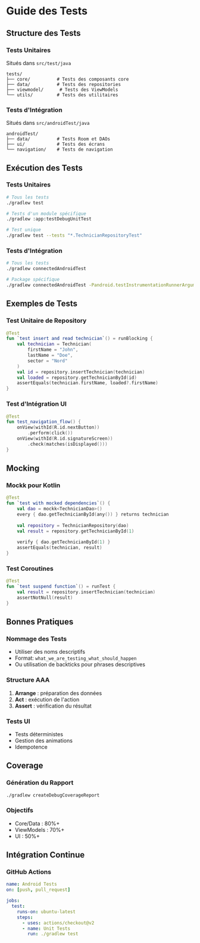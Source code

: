 # Guide des Tests

## Structure des Tests

### Tests Unitaires
Situés dans `src/test/java`

```
tests/
├── core/          # Tests des composants core
├── data/          # Tests des repositories
├── viewmodel/      # Tests des ViewModels
└── utils/         # Tests des utilitaires
```

### Tests d'Intégration
Situés dans `src/androidTest/java`

```
androidTest/
├── data/          # Tests Room et DAOs
├── ui/            # Tests des écrans
└── navigation/    # Tests de navigation
```

## Exécution des Tests

### Tests Unitaires
```bash
# Tous les tests
./gradlew test

# Tests d'un module spécifique
./gradlew :app:testDebugUnitTest

# Test unique
./gradlew test --tests "*.TechnicianRepositoryTest"
```

### Tests d'Intégration
```bash
# Tous les tests
./gradlew connectedAndroidTest

# Package spécifique
./gradlew connectedAndroidTest -Pandroid.testInstrumentationRunnerArguments.package=com.damolks.ouxy3.ui
```

## Exemples de Tests

### Test Unitaire de Repository
```kotlin
@Test
fun `test insert and read technician`() = runBlocking {
    val technician = Technician(
        firstName = "John",
        lastName = "Doe",
        sector = "Nord"
    )
    val id = repository.insertTechnician(technician)
    val loaded = repository.getTechnicianById(id)
    assertEquals(technician.firstName, loaded?.firstName)
}
```

### Test d'Intégration UI
```kotlin
@Test
fun test_navigation_flow() {
    onView(withId(R.id.nextButton))
        .perform(click())
    onView(withId(R.id.signatureScreen))
        .check(matches(isDisplayed()))
}
```

## Mocking

### Mockk pour Kotlin
```kotlin
@Test
fun `test with mocked dependencies`() {
    val dao = mockk<TechnicianDao>()
    every { dao.getTechnicianById(any()) } returns technician
    
    val repository = TechnicianRepository(dao)
    val result = repository.getTechnicianById(1)
    
    verify { dao.getTechnicianById(1) }
    assertEquals(technician, result)
}
```

### Test Coroutines
```kotlin
@Test
fun `test suspend function`() = runTest {
    val result = repository.insertTechnician(technician)
    assertNotNull(result)
}
```

## Bonnes Pratiques

### Nommage des Tests
- Utiliser des noms descriptifs
- Format: `what_we_are_testing_what_should_happen`
- Ou utilisation de backticks pour phrases descriptives

### Structure AAA
1. **Arrange** : préparation des données
2. **Act** : exécution de l'action
3. **Assert** : vérification du résultat

### Tests UI
- Tests déterministes
- Gestion des animations
- Idempotence

## Coverage

### Génération du Rapport
```bash
./gradlew createDebugCoverageReport
```

### Objectifs
- Core/Data : 80%+
- ViewModels : 70%+
- UI : 50%+

## Intégration Continue

### GitHub Actions
```yaml
name: Android Tests
on: [push, pull_request]

jobs:
  test:
    runs-on: ubuntu-latest
    steps:
      - uses: actions/checkout@v2
      - name: Unit Tests
        run: ./gradlew test
```
